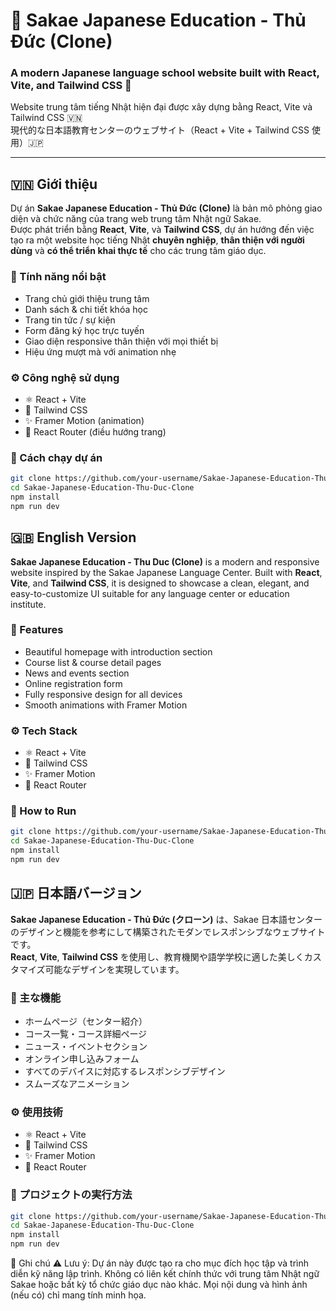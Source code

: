 # 🌸 Sakae Japanese Education - Thủ Đức (Clone)

### A modern Japanese language school website built with React, Vite, and Tailwind CSS 🌸

Website trung tâm tiếng Nhật hiện đại được xây dựng bằng React, Vite và Tailwind CSS 🇻🇳  
現代的な日本語教育センターのウェブサイト（React + Vite + Tailwind CSS 使用）🇯🇵

---

## 🇻🇳 Giới thiệu

Dự án **Sakae Japanese Education - Thủ Đức (Clone)** là bản mô phỏng giao diện và chức năng của trang web trung tâm Nhật ngữ Sakae.  
Được phát triển bằng **React**, **Vite**, và **Tailwind CSS**, dự án hướng đến việc tạo ra một website học tiếng Nhật **chuyên nghiệp**, **thân thiện với người dùng** và **có thể triển khai thực tế** cho các trung tâm giáo dục.

### 🔹 Tính năng nổi bật

-   Trang chủ giới thiệu trung tâm
-   Danh sách & chi tiết khóa học
-   Trang tin tức / sự kiện
-   Form đăng ký học trực tuyến
-   Giao diện responsive thân thiện với mọi thiết bị
-   Hiệu ứng mượt mà với animation nhẹ

### ⚙️ Công nghệ sử dụng

-   ⚛️ React + Vite
-   🎨 Tailwind CSS
-   ✨ Framer Motion (animation)
-   🔄 React Router (điều hướng trang)

### 🚀 Cách chạy dự án

```bash
git clone https://github.com/your-username/Sakae-Japanese-Education-Thu-Duc-Clone.git
cd Sakae-Japanese-Education-Thu-Duc-Clone
npm install
npm run dev
```

## 🇬🇧 English Version

**Sakae Japanese Education - Thu Duc (Clone)** is a modern and responsive website inspired by the Sakae Japanese Language Center.
Built with **React**, **Vite**, and **Tailwind CSS**, it is designed to showcase a clean, elegant, and easy-to-customize UI suitable for any language center or education institute.

### 🔹 Features

-   Beautiful homepage with introduction section
-   Course list & course detail pages
-   News and events section
-   Online registration form
-   Fully responsive design for all devices
-   Smooth animations with Framer Motion

### ⚙️ Tech Stack

-   ⚛️ React + Vite
-   🎨 Tailwind CSS
-   ✨ Framer Motion
-   🔄 React Router

### 🚀 How to Run

```bash
git clone https://github.com/your-username/Sakae-Japanese-Education-Thu-Duc-Clone.git
cd Sakae-Japanese-Education-Thu-Duc-Clone
npm install
npm run dev
```

## 🇯🇵 日本語バージョン

**Sakae Japanese Education - Thủ Đức (クローン)** は、Sakae 日本語センターのデザインと機能を参考にして構築されたモダンでレスポンシブなウェブサイトです。  
**React**, **Vite**, **Tailwind CSS** を使用し、教育機関や語学学校に適した美しくカスタマイズ可能なデザインを実現しています。

### 🔹 主な機能

-   ホームページ（センター紹介）
-   コース一覧・コース詳細ページ
-   ニュース・イベントセクション
-   オンライン申し込みフォーム
-   すべてのデバイスに対応するレスポンシブデザイン
-   スムーズなアニメーション

### ⚙️ 使用技術

-   ⚛️ React + Vite
-   🎨 Tailwind CSS
-   ✨ Framer Motion
-   🔄 React Router

### 🚀 プロジェクトの実行方法

```bash
git clone https://github.com/your-username/Sakae-Japanese-Education-Thu-Duc-Clone.git
cd Sakae-Japanese-Education-Thu-Duc-Clone
npm install
npm run dev
```

📝 Ghi chú
⚠️ Lưu ý: Dự án này được tạo ra cho mục đích học tập và trình diễn kỹ năng lập trình.
Không có liên kết chính thức với trung tâm Nhật ngữ Sakae hoặc bất kỳ tổ chức giáo dục nào khác.
Mọi nội dung và hình ảnh (nếu có) chỉ mang tính minh họa.
